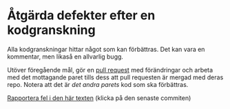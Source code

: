 # Åtgärda defekter efter en kodgranskning

Alla kodgranskningar hittar något som kan förbättras. Det kan vara
en kommentar, men likaså en allvarlig bugg.

Utöver föregående mål, gör en
[pull request](https://help.github.com/articles/using-pull-requests/)
med förändringar och arbeta med det mottagande paret tills dess
att pull requesten är mergad med deras repo. Notera att det är
*det andra parets* kod som ska förbättras.

[Rapportera fel i den här texten](https://github.com/IOOPM-UU/achievements/commits/master/P47.md) (klicka på den senaste commiten)